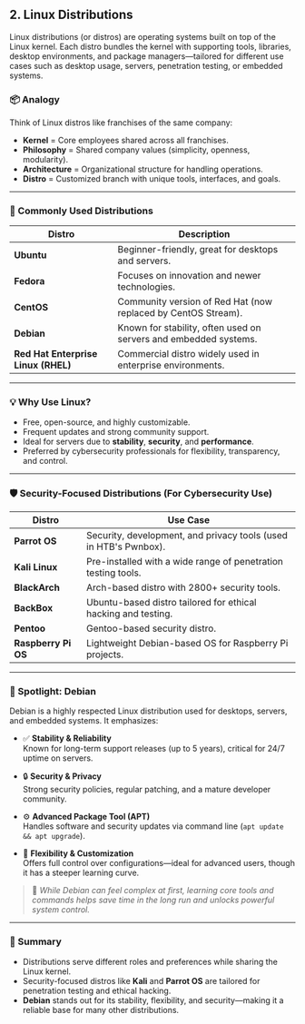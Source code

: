 ## 2. Linux Distributions

Linux distributions (or distros) are operating systems built on top of the Linux kernel. Each distro bundles the kernel with supporting tools, libraries, desktop environments, and package managers—tailored for different use cases such as desktop usage, servers, penetration testing, or embedded systems.

### 📦 Analogy

Think of Linux distros like franchises of the same company:
- **Kernel** = Core employees shared across all franchises.
- **Philosophy** = Shared company values (simplicity, openness, modularity).
- **Architecture** = Organizational structure for handling operations.
- **Distro** = Customized branch with unique tools, interfaces, and goals.

---

### 🧰 Commonly Used Distributions

| Distro                     | Description |
|---------------------------|-------------|
| **Ubuntu**                | Beginner-friendly, great for desktops and servers. |
| **Fedora**                | Focuses on innovation and newer technologies. |
| **CentOS**                | Community version of Red Hat (now replaced by CentOS Stream). |
| **Debian**                | Known for stability, often used on servers and embedded systems. |
| **Red Hat Enterprise Linux (RHEL)** | Commercial distro widely used in enterprise environments. |

---

### 💡 Why Use Linux?

- Free, open-source, and highly customizable.
- Frequent updates and strong community support.
- Ideal for servers due to **stability**, **security**, and **performance**.
- Preferred by cybersecurity professionals for flexibility, transparency, and control.

---

### 🛡️ Security-Focused Distributions (For Cybersecurity Use)

| Distro             | Use Case |
|-------------------|----------|
| **Parrot OS**     | Security, development, and privacy tools (used in HTB's Pwnbox). |
| **Kali Linux**     | Pre-installed with a wide range of penetration testing tools. |
| **BlackArch**     | Arch-based distro with 2800+ security tools. |
| **BackBox**       | Ubuntu-based distro tailored for ethical hacking and testing. |
| **Pentoo**        | Gentoo-based security distro. |
| **Raspberry Pi OS** | Lightweight Debian-based OS for Raspberry Pi projects. |

---

### 📌 Spotlight: **Debian**

Debian is a highly respected Linux distribution used for desktops, servers, and embedded systems. It emphasizes:

- ✅ **Stability & Reliability**  
  Known for long-term support releases (up to 5 years), critical for 24/7 uptime on servers.

- 🔒 **Security & Privacy**  
  Strong security policies, regular patching, and a mature developer community.

- ⚙️ **Advanced Package Tool (APT)**  
  Handles software and security updates via command line (`apt update && apt upgrade`).

- 🔧 **Flexibility & Customization**  
  Offers full control over configurations—ideal for advanced users, though it has a steeper learning curve.

> 📘 *While Debian can feel complex at first, learning core tools and commands helps save time in the long run and unlocks powerful system control.*

---

### 🔄 Summary

- Distributions serve different roles and preferences while sharing the Linux kernel.
- Security-focused distros like **Kali** and **Parrot OS** are tailored for penetration testing and ethical hacking.
- **Debian** stands out for its stability, flexibility, and security—making it a reliable base for many other distributions.

